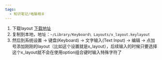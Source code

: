 ```yaml
---
tags:
  - 知识笔记/电脑相关
---
```

1. 下载layout [下载地址](https://gist.github.com/haosdent/573ea124e5ea666fc576)
2. 复制到本地，地址：`~/Library/Keyboard\ Layouts/x_layout.keylayout`
3. 然后到系统设置 -> 键盘(Keyboard) -> 文字输入(Text Input) -> 编辑 -> 点加号添加刚刚的layout（比如这个设置就是x_layout），后续输入的时候只要选择这个x_layout就不会在使用option组合键时输入特殊字符了